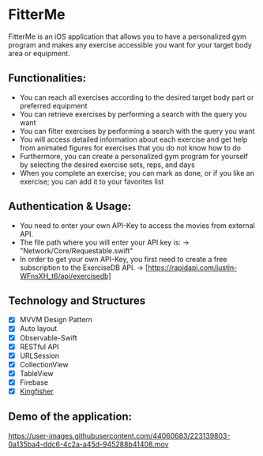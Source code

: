 # FitterMe
FitterMe is an iOS application that allows you to have a personalized gym program and makes any exercise accessible you want for your target body area or equipment.

## Functionalities:
  - You can reach all exercises according to the desired target body part or preferred equipment
  - You can retrieve exercises by performing a search with the query you want
  - You can filter exercises by performing a search with the query you want
  - You will access detailed information about each exercise and get help from animated figures for exercises that you do not know how to do
  - Furthermore, you can create a personalized gym program for yourself by selecting the desired exercise sets, reps, and days
  - When you complete an exercise; you can mark as done, or if you like an exercise; you can add it to your favorites list

## Authentication & Usage:
* You need to enter your own API-Key to access the movies from external API. 
* The file path where you will enter your API key is: -> "Network/Core/Requestable.swift"
* In order to get your own API-Key, you first need to create a free subscription to the ExerciseDB API. -> [https://rapidapi.com/justin-WFnsXH_t6/api/exercisedb]

## Technology and Structures
- [x] MVVM Design Pattern
- [x] Auto layout
- [x] Observable-Swift
- [X] RESTful API
- [x] URLSession
- [x] CollectionView 
- [x] TableView 
- [x] Firebase
- [x] [Kingfisher](https://github.com/onevcat/Kingfisher)

## Demo of the application:

https://user-images.githubusercontent.com/44060683/223139803-0a135ba4-ddc6-4c2a-a45d-945288b41408.mov
